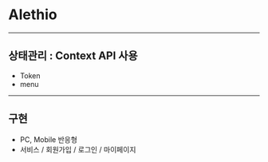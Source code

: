 # Alethio

---

## 상태관리 : Context API 사용

- Token
- menu

---

## 구현

- PC, Mobile 반응형
- 서비스 / 회원가입 / 로그인 / 마이페이지
